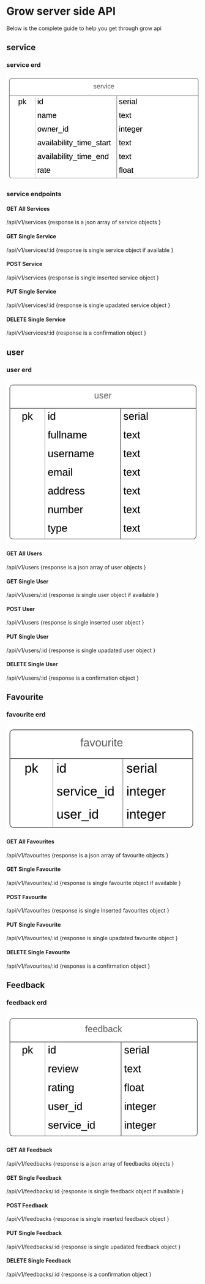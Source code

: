 # Grow server side API
Below is the complete guide to help you get through grow api

## service

### service erd
![service erd](./public/images/service.png)

### service endpoints

#### GET All Services
/api/v1/services {response is a json array of service objects }
#### GET Single Service 
/api/v1/services/:id {response is single service object if available }
#### POST Service
/api/v1/services {response is single inserted service object }
#### PUT Single Service
/api/v1/services/:id {response is single upadated service object }
#### DELETE Single Service
/api/v1/services/:id {response is a confirmation object }



## user 

### user erd
![user erd](./public/images/user.png)

#### GET All Users
/api/v1/users {response is a json array of user objects }
#### GET Single User
/api/v1/users/:id {response is single user object if available }
#### POST User
/api/v1/users {response is single inserted user object }
#### PUT Single User
/api/v1/users/:id {response is single upadated user object }
#### DELETE Single User
/api/v1/users/:id {response is a confirmation object }



## Favourite 

### favourite erd
![favourite erd](./public/images/favourite.png)

#### GET All Favourites
/api/v1/favourites {response is a json array of favourite objects }
#### GET Single Favourite
/api/v1/favourites/:id {response is single favourite object if available }
#### POST Favourite
/api/v1/favourites {response is single inserted favourites object }
#### PUT Single Favourite
/api/v1/favourites/:id {response is single upadated favourite object }
#### DELETE Single Favourite
/api/v1/favourites/:id {response is a confirmation object }


## Feedback 

### feedback erd
![feedback erd](./public/images/feedback.png)

#### GET All Feedback
/api/v1/feedbacks {response is a json array of feedbacks objects }
#### GET Single Feedback
/api/v1/feedbacks/:id {response is single feedback object if available }
#### POST Feedback
/api/v1/feedbacks {response is single inserted feedback object }
#### PUT Single Feedback
/api/v1/feedbacks/:id {response is single upadated feedback object }
#### DELETE Single Feedback
/api/v1/feedbacks/:id {response is a confirmation object }

